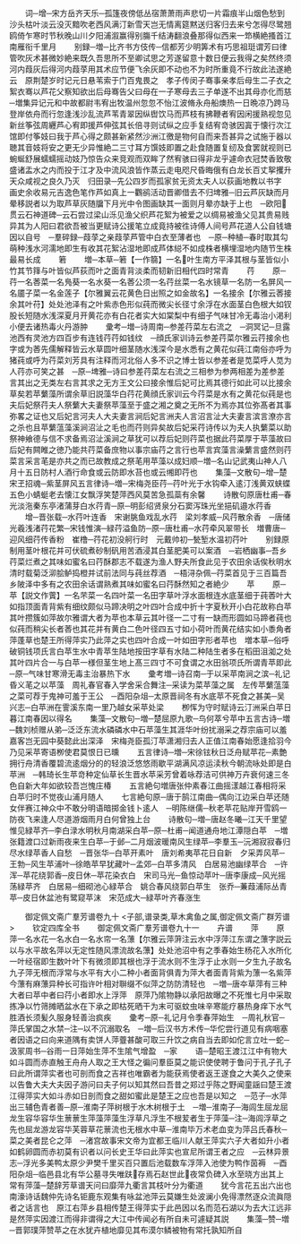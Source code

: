 <!-- { "loadSidebar": true } -->
　　词─增─宋方岳齐天乐─孤篷夜傍低丛宿萧萧雨声悲切一片霜痕半山烟色愁到沙头枯叶淡云没灭黯吹老西风满汀新雪天岂无情离筵黙送归客归去来兮怎得尽鹭翘鸥倚乍寒时节秋晚山川夕阳浦溆赢得别膓千结涛翻浪叠那得似西来一笻横絶搔首江南雁衔千里月
　　别録─増─比齐书方伎传─信都芳少明筭术有巧思祖珽谓芳曰律管吹灰术甚微妙絶来既久吾思所不至卿试思之芳遂留意十数日便云我得之矣然终须河内葭灰后得河内葭莩用其术应节便飞余灰即不动也不为时所重竟不行故此法遂絶云　原荆楚岁时记元日悬苇索于门百鬼畏之　孝子传闵子骞事亲孝后母生二子衣之絮衣骞以芦花父察知欲出后母骞告父曰母在一子寒母去三子单遂不出其母亦化而慈　─増集异记元和中故都尉韦宥出牧温州忽忽不怡江波脩永舟船燠热一日晩凉乃跨马登岸依舟而行忽逢浅沙乱流芦苇青翠因纵辔饮马而芦枝有拂鞭者宥因闲援熟视忽见新丝筝弦周纒芦心宥即援芦伸弦其长倍寻则试纵之应手复结宥竒骇因寘于懐行次江馆即付筝妓曰我于芦心得之颇甚新紧然沙洲江徼是物何自而来吾甚异之试施于器以聴其音妓将安之更无少异惟絶二三寸耳方馔妓即置之赴食随置复纫及食罢就视则已蜿蜒舒展蠕蠕摇动妓乃惊告众来竞观而双眸了然宥骇曰得非龙乎遽命衣冠焚香致敬盛诸盂水之内而投于江才及中流风浪皆作蒸云走电咫尺昏晦俄有白龙长百丈挐攫升天众咸视之良久乃灭　归田录─先公四岁而孤家贫无资太夫人以荻画地教以书字　画史余收易元吉逸色笔作芦如真上一鸜鹆活动晋卿借去不归埤雅─旧云芦灰缺而月晕移説者以为取芦草灰随牖下月光中令图画缺其一面则月晕亦缺于上也　─欧阳贯云石神道碑─云石尝过梁山泺见渔父织芦花絮为被爱之以绸易被渔父见其贵易贱异其为人阳曰君欲吾被当更赋诗公援笔立成竟持被徃诗傅人间号芦花道人公自钱塘因以自号　─羣碎録─葭莩之亲葭莩芦管中白衣至薄者也　─原─种植─春时取其勾萌种浅水河濡地即生有收其花絮沾湿地即成芦体縂不如成株者横埋湿地内随节生株最易长成
　　箬
　　増─本草─箬【一作篛】一名叶生南方平泽其根与茎皆似小竹其节箨与叶皆似芦荻而叶之面青背淡柔而韧新旧相代四时常青
　　荇
　　原─荇一名莕菜一名鳬葵一名水葵一名莕公须一名荇丝菜一名水镜草一名防一名屏风一名靥子菜一名金莲子【尔雅翼云花黄色日出照之如金故名】一名接余【尔雅云莕接余其叶苻】处处池泽有之叶紫赤色形似莼而微尖长径寸余浮在水面茎白色根大如钗股长短随水浅深夏月开黄花亦有白花者实大如棠梨中有细子气味甘冷无毒治小渇利小便去诸热毒火丹游肿
　　彚考─増─诗周南─参差荇菜左右流之　─洞冥记─旦露池西有灵池方四百步有连钱荇荇如钱纹　─顔氏家训诗云参差荇菜尔雅云荇接余也字或为莕先儒解释皆云水草圆叶细茎随水浅深今是水悉有之黄花似莼江南俗亦呼为猪莼或呼为荇菜刘芳具有注释而河北俗人多不识之博士皆以参差者是苋菜呼人苋为人荇亦可笑之甚　─原─埤雅─诗曰参差荇菜左右流之三相参为参两相差为差参差言其出之无类左右言其求之无方王文公曰接余惟后妃可比焉其德行如此可以比接余草矣若苹蘩藻所谓余草旧説藻华白荇花黄顔氏家训云今荇菜是水有之黄花似莼是也夫后妃祭荇夫人祭蘩大夫妻祭苹藻至于盛之湘之奠之无所不为焉亦其位弥髙者其事弥畧之证也又后妃言河夫人大夫妻言涧后妃言洲夫人言沼言沚大夫妻言滨言潦亦言之杀也且苹蘩蕰藻溪涧沼沚之毛也而荇则异矣故后妃采荇诗传以为夫人执蘩菜以助祭神飨德与信不求备焉沼沚溪涧之草犹可以荐后妃则荇菜也据此荇菜厚于苹藻故曰后妃有闗睢之徳乃能共荇菜备庶物以事宗庙荇之言行也苹言宾藻言澡蘩言盛然则荇菜言采言芼是亦共之而已故教成之祭芼用苹藻以成妇顺─増─名山记武夷山神人八月十五日防村人酒行命食或云防即水苔也或云缃即荇也
　　集藻─文散句─增─楚宋玊招魂─紫茎屏风五言律诗─増─宋梅尧臣荇─荇叶光于水钩牵入逺汀浅黄双蛱蝶五色小蜻蜓老去懐江女飘浮笑楚萍西风莫苦急孤蘂有余馨
　　诗散句原唐杜甫─春光淡沲秦东亭渚蒲芽白水荇青─原─明彭绍贤泉分石窦泻珠光坐挹矶邉水荇香
　　增─晋张载─水荇叶连香　宋谢脁鱼戏乱水荇　梁刘孝威─风荇散余香　─唐储光羲浅渚荇花繁─宋钱惟演─緑荇溢鱼防─原─唐杜甫─水荇牵风翠带长　増曹唐─迎风细荇传香粉　崔橹─荇花初没舸行时　元戴帅初─甃堑水温初荇叶
　　别録原制用茎叶根花并可伏硫煮砂制矾用苦酒浸其白茎肥美可以案酒　─岩栖幽事─吾乡荇菜烂煮之其味如蜜名曰荇酥郡志不载遂为渔人野夫所食此见于农田余话俟秋明水清时载菊泛泖脍鲈捣橙并试前法同与莼丝荐酒　─梧浔杂佩─荇菜首见于三百篇吾乡陂泽中多有之农田余话谓熟煮其味如蜜名曰荇酥然知之者絶少
　　苹
　　原─苹【説文作薲】一名芣菜一名四叶菜一名田字草叶浮水面根连水底茎细于莼莕叶大如指顶面青背紫有细纹颇似马蹄决明之叶四叶合成中折十字夏秋开小白花故称白苹其叶攒簇如萍故尔雅谓大者为苹也本草云其叶径一二寸有一缺而形圆如马蹄者莼也似莼而稍尖长者莕也其花并有黄白二色叶径四五寸如小荷叶而黄花结实如小黍角者萍蓬草也楚王所得萍实乃此萍之实也四叶合成一叶如田字形者苹也　増本草─俗呼破铜钱项氏言白苹生水中青苹生陆地按田字草有水陆二种陆生者多在稻田沮洳之处其叶四片合一与白苹一様但茎生地上髙三四寸不可食谓之水田翁项氏所谓青苹即此─原─气味甘寒滑无毒主治暴热下水
　　彚考増─诗召南─于以采苹南涧之滨─礼记昏义芼之以苹藻　周礼春官春入学舍采合舞注─采读为菜苹藻之属　左传苹蘩蕰藻之菜可荐于鬼神可羞于王公　─酉阳杂俎─太原晋祠冬有水底苹不死食之甚美─吴兴志─白苹洲在霅溪东南一里乃越女采苹处梁
　　栁恽为守时赋诗云汀洲采白苹日暮江南春因以得名
　　集藻─文散句─増─楚屈原九歌─鸟何萃兮苹中五言古诗─増─魏刘桢赠从弟─泛泛东流水磷磷水中石苹藻生其涯华叶纷扰溺采之荐宗庙可以羞嘉客岂无园中葵懿此出深泽　宋梅尧臣孤汀苹潇湘归去人正值江南春始愿逢拾羽今乃见采苹寄语栁使君莫恨日已曛
　　五言律诗─増─宋徐铉秋日泛舟赋苹花─素艶拥行舟清香覆碧流逺烟分的的轻浪泛悠悠雨歇平湖满风凉运渎秋今朝流咏处即是白苹洲　─韩琦长生苹竒种定仙草长生晋水苹采芳曾着咏荐洁可供神万卉衰何速三冬色自新大年如欲较吾岂愧庄椿
　　五言絶句増唐张仲素春江曲摇漾越江春相将采白苹归时不觉夜山浦月随人
　　七言絶句原─唐于鹄江南曲─偶向江边采白苹还随女伴赛江神众中不敢分明语暗掷金钱卜逺人　─明陈继儒─秋老苹花贴岸开雪鸥一防夜飞来逢人尽道游烟雨月白何曾独上台
　　诗散句─増─唐赵冬曦─江天千里望惟见緑苹齐─李白渌水明秋月南湖采白苹─原─杜甫─闻道通舟地江潭隠白苹　─増张籍渡口过新雨夜来生白苹─于邺─二月烟波暖南风生绿苹─李羣玉─沅湘寂寂春归尽水绿苹香人自愁　─晋张华─白苹开素叶　唐刘希夷苹花日自新　夕采弄风苹─王勃─风生苹浦叶─徐皓苹早犹藏叶─孟郊─白苹多清风　白居易池幽绿苹合　─许浑─苹花绕郭香─皮日休─苹花染衣白　宋司马光─鱼惊动苹叶─唐李康成─风光摇荡緑苹齐　白居易─细砌池心緑苹合　姚合春风绕郭白苹生　张乔─蒹葭浦际丛青苹─皮日休盆池有鹭窥苹沫　宋范成大─緑苹叶齐春涨生

　　御定佩文斋广羣芳谱卷九十
<子部,谱录类,草木禽鱼之属,御定佩文斋广群芳谱>
　　钦定四库全书
　　御定佩文斋广羣芳谱卷九十一
　　卉谱
　　萍
　　原萍一名水花一名水白一名水帘一名薸【尔雅云萍蓱注云水中浮萍江东谓之薸字説云以与水平故名萍以无定性随风漂流故名薸】处处池沼中有之季春始生杨花入水所化一叶经宿即生数叶叶下有微须即其根也浮于流水则不生浮于止水则一夕生九子故名九子萍无根而浮常与水平有大小二种小者面背俱青为萍大者面青背紫为薸一名紫萍今薸有麻薸异种长可指许叶相对聨缀不似萍之防防清轻也　─増─唐夲草萍有三种大者曰苹中者曰荇小者即水上浮萍　原萍乃隂物静以承阳故曝之不死惟七月中采取拣净以竹筛摊晒盆水在下承之即枯死晒干为末可驱蚊虫味辛寒能疗暴热身痒下水气胜酒长须髪久服身轻善治疯疾
　　彚考─原─礼记月令季春萍始生　─周礼秋官─萍氏掌国之水禁─注─以不沉溺取名　─増─后汉书方术传─华佗尝行道见有病咽塞者因语之曰向来道隅有卖饼人萍虀甚酸可取三升饮之病自当去即如佗言立吐一蛇─汲冡周书─谷雨一日萍始生萍不生隂气增盈　─家
　　语─楚昭王渡江江中有物大如斗圆而赤直触王舟舟人取之王大怪之徧问羣臣莫之能识使使聘于鲁问于孔子孔子曰此所谓萍实者也可剖而食之吉祥也唯霸者为能获焉使者返王遂食之大美久之使来以告鲁大夫大夫因子游问曰夫子何以知其然曰吾昔之郑过乎陈之野闻童謡曰楚王渡江得萍实大如斗赤如日剖而食之甜如蜜此是楚王之应也吾是以知之　─范子─水萍出三辅色青者善─原─淮南子萍树根于水木树根于土　─増─淮南子─海闾生屈龙屈龙生容华容华生蔈蔈生萍藻萍藻生浮草凡浮生不根苃者生于萍藻─注─海闾浮草之先也屈龙游龙容华芙蓉草花蔈流也无根水中草─淮南毕万术老血变为萍吕氏春秋─菜之美者昆仑之萍　─渚宫故事宋文帝为宜都王临川人献王萍实六子大者如升小者如鹤卵圆而赤初莫有识者以问长史王华曰此萍实也宣尼所谓王者之应　─云林异景志─浮光多美鸭太原少尹樊千里买百只置后池载数车浮萍入池使为鸭作茵褥　─酉阳杂俎─临邑县北有华公墓寻失唯趺存焉石赵世此夜常负碑入水至晓方出其上常有萍藻─楚辞芳草谱天问曰靡萍九衢言其枝叶分为衢道
　　犹今言花五出六出也　南濠诗话魏仲先诗名钜鹿东观集有咏盆池萍云莫嫌生处波澜小免得漂然逐众流眞隠者之话言也　原江右萍乡县相传楚王得萍实于此邑因以名而范石湖以为去大江远非是然萍实因渡江而得非谓得之大江中传闻必有所自未可遽疑其説
　　集藻─赞─増─晋郭璞萍赞苹之在水犹卉植地靡见其布漠尔鳞被物有常托孰知所自

